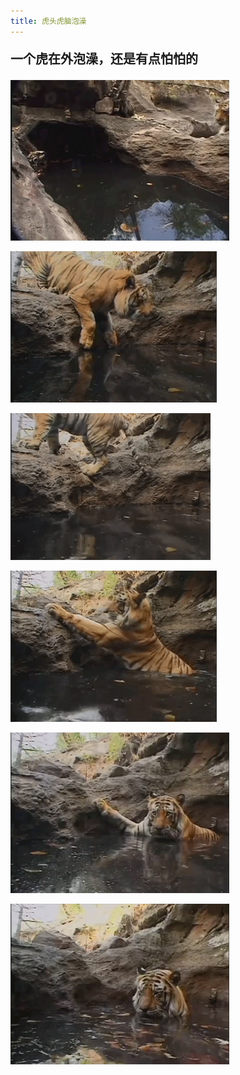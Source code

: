 ```yaml
---
title: 虎头虎脑泡澡
---
```


<p class="text-center" style="font-size: 20px; font-weight:bold">
    一个虎在外泡澡，还是有点怕怕的
</p>

<p class="text-center">
    <img src="/images/dada/2014/tiger_shower_01.gif"/>
</p>
<p class="text-center">
    <img src="/images/dada/2014/tiger_shower_02.gif"/>
</p>
<p class="text-center">
    <img src="/images/dada/2014/tiger_shower_03.gif"/>
</p>
<p class="text-center">
    <img src="/images/dada/2014/tiger_shower_04.gif"/>
</p>
<p class="text-center">
    <img src="/images/dada/2014/tiger_shower_05.gif"/>
</p>
<p class="text-center">
    <img src="/images/dada/2014/tiger_shower_06.gif"/>
</p>
